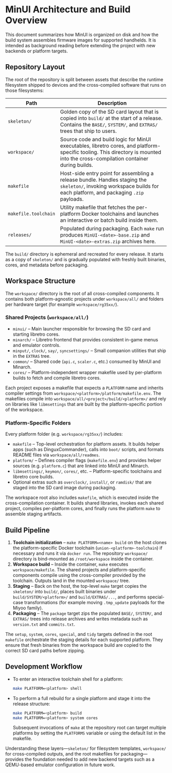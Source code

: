 # MinUI Architecture and Build Overview

This document summarizes how MinUI is organized on disk and how the build
system assembles firmware images for supported handhelds. It is intended as
background reading before extending the project with new backends or
platform targets.

## Repository Layout

The root of the repository is split between assets that describe the runtime
filesystem shipped to devices and the cross-compiled software that runs on
those filesystems:

| Path | Description |
| ---- | ----------- |
| `skeleton/` | Golden copy of the SD card layout that is copied into `build/` at the start of a release. Contains the `BASE/`, `SYSTEM/`, and `EXTRAS/` trees that ship to users. |
| `workspace/` | Source code and build logic for MinUI executables, libretro cores, and platform-specific tooling. This directory is mounted into the cross-compilation container during builds. |
| `makefile` | Host-side entry point for assembling a release bundle. Handles staging the `skeleton/`, invoking workspace builds for each platform, and packaging `.zip` payloads. |
| `makefile.toolchain` | Utility makefile that fetches the per-platform Docker toolchains and launches an interactive or batch build inside them. |
| `releases/` | Populated during packaging. Each `make` run produces `MinUI-<date>-base.zip` and `MinUI-<date>-extras.zip` archives here. |

The `build/` directory is ephemeral and recreated for every release. It
starts as a copy of `skeleton/` and is gradually populated with freshly built
binaries, cores, and metadata before packaging.

## Workspace Structure

The `workspace/` directory is the root of all cross-compiled components. It
contains both platform-agnostic projects under `workspace/all/` and folders
per hardware target (for example `workspace/rg35xx/`).

### Shared Projects (`workspace/all/`)

* `minui/` – Main launcher responsible for browsing the SD card and starting
  libretro cores.
* `minarch/` – Libretro frontend that provides consistent in-game menus and
  emulator controls.
* `minput/`, `clock/`, `say/`, `syncsettings/` – Small companion utilities
  that ship in the `EXTRAS` tree.
* `common/` – Shared code (`api.c`, `scaler.c`, etc.) consumed by MinUI and
  Minarch.
* `cores/` – Platform-independent wrapper makefile used by per-platform
  builds to fetch and compile libretro cores.

Each project exposes a makefile that expects a `PLATFORM` name and inherits
compiler settings from `workspace/<platform>/platform/makefile.env`. The
makefiles compile into `workspace/all/<project>/build/<platform>/` and rely on
libraries like `libmsettings` that are built by the platform-specific portion
of the workspace.

### Platform-Specific Folders

Every platform folder (e.g. `workspace/rg35xx/`) includes:

* `makefile` – Top-level orchestration for platform assets. It builds helper
  apps (such as DinguxCommander), calls into `boot/` scripts, and formats
  README files via `workspace/all/readmes`.
* `platform/` – Defines compiler flags (`makefile.env`) and provides helper
  sources (e.g. `platform.c`) that are linked into MinUI and Minarch.
* `libmsettings/`, `keymon/`, `cores/`, etc. – Platform-specific toolchains
  and libretro core builds.
* Optional extras such as `overclock/`, `install/`, or `ramdisk/` that are
  staged into the SD card image during packaging.

The workspace root also includes `makefile`, which is executed inside the
cross-compilation container. It builds shared libraries, invokes each shared
project, compiles per-platform cores, and finally runs the platform `make` to
assemble staging artifacts.

## Build Pipeline

1. **Toolchain initialization** – `make PLATFORM=<name> build` on the host
   clones the platform-specific Docker toolchain (`union-<platform>-toolchain`)
   if necessary and runs it via `docker run`. The repository `workspace/`
   directory is bind-mounted as `/root/workspace` inside the container.
2. **Workspace build** – Inside the container, `make` executes
   `workspace/makefile`. The shared projects and platform-specific components
   compile using the cross-compiler provided by the toolchain. Outputs land in
   the mounted `workspace/` tree.
3. **Staging** – Back on the host, the top-level `make` target copies the
   `skeleton/` into `build/`, places built binaries under `build/SYSTEM/<platform>/`
   and `build/EXTRAS/...`, and performs special-case transformations (for
   example moving `.tmp_update` payloads for the Miyoo family).
4. **Packaging** – The `package` target zips the populated `BASE/`, `SYSTEM/`,
   and `EXTRAS/` trees into release archives and writes metadata such as
   `version.txt` and `commits.txt`.

The `setup`, `system`, `cores`, `special`, and `tidy` targets defined in the
root `makefile` orchestrate the staging details for each supported platform.
They ensure that fresh binaries from the workspace build are copied to the
correct SD card paths before zipping.

## Development Workflow

* To enter an interactive toolchain shell for a platform:

  ```sh
  make PLATFORM=<platform> shell
  ```

* To perform a full rebuild for a single platform and stage it into the
  release structure:

  ```sh
  make PLATFORM=<platform> build
  make PLATFORM=<platform> system cores
  ```

  Subsequent invocations of `make` at the repository root can target multiple
  platforms by setting the `PLATFORMS` variable or using the default list in
  the makefile.

Understanding these layers—`skeleton/` for filesystem templates,
`workspace/` for cross-compiled outputs, and the root makefiles for packaging—
provides the foundation needed to add new backend targets such as a QEMU-based
emulator configuration in future work.
